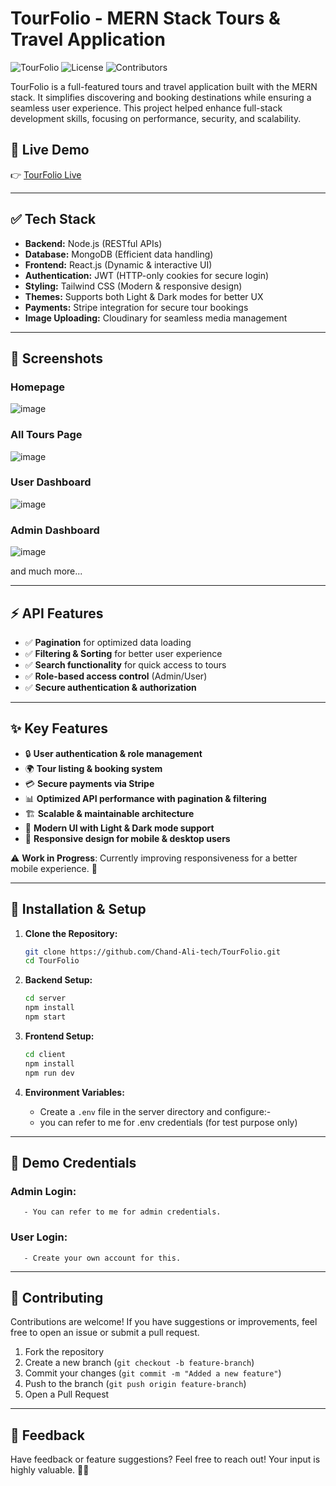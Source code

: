 # TourFolio - MERN Stack Tours & Travel Application

![TourFolio](https://img.shields.io/badge/build-passing-brightgreen) ![License](https://img.shields.io/badge/license-MIT-blue) ![Contributors](https://img.shields.io/github/contributors/your-username/TourFolio)

TourFolio is a full-featured tours and travel application built with the MERN stack. It simplifies discovering and booking destinations while ensuring a seamless user experience. This project helped enhance full-stack development skills, focusing on performance, security, and scalability.

## 🚀 Live Demo
👉 [TourFolio Live](https://tourfolio.vercel.app)

---

## ✅ Tech Stack

- **Backend:** Node.js (RESTful APIs)
- **Database:** MongoDB (Efficient data handling)
- **Frontend:** React.js (Dynamic & interactive UI)
- **Authentication:** JWT (HTTP-only cookies for secure login)
- **Styling:** Tailwind CSS (Modern & responsive design)
- **Themes:** Supports both Light & Dark modes for better UX
- **Payments:** Stripe integration for secure tour bookings
- **Image Uploading:** Cloudinary for seamless media management

---

## 📸 Screenshots

### Homepage
![image](https://github.com/user-attachments/assets/0bdacde2-f4e0-4fb6-ace2-c7bda95f8056)


### All Tours Page
![image](https://github.com/user-attachments/assets/d44c81d8-da69-4353-b219-2aa21ae59569)

### User Dashboard
![image](https://github.com/user-attachments/assets/498b0568-3ab2-4084-bdcd-c7e7a99f7d3b)

### Admin Dashboard
![image](https://github.com/user-attachments/assets/408a49b1-cd44-485f-9f0a-09003999ceed)


and much more...

---

## ⚡ API Features

- ✅ **Pagination** for optimized data loading
- ✅ **Filtering & Sorting** for better user experience
- ✅ **Search functionality** for quick access to tours
- ✅ **Role-based access control** (Admin/User)
- ✅ **Secure authentication & authorization**

---

## ✨ Key Features

- 🔒 **User authentication & role management**
- 🌍 **Tour listing & booking system**
- 💳 **Secure payments via Stripe**
- 📊 **Optimized API performance with pagination & filtering**
- 🏗️ **Scalable & maintainable architecture**
- 🎨 **Modern UI with Light & Dark mode support**
- 📱 **Responsive design for mobile & desktop users**

⚠️ **Work in Progress**: Currently improving responsiveness for a better mobile experience. 📱

---

## 📌 Installation & Setup

1. **Clone the Repository:**
   ```bash
   git clone https://github.com/Chand-Ali-tech/TourFolio.git
   cd TourFolio
   ```

2. **Backend Setup:**
   ```bash
   cd server
   npm install
   npm start
   ```

3. **Frontend Setup:**
   ```bash
   cd client
   npm install
   npm run dev
   ```

4. **Environment Variables:**
   - Create a `.env` file in the server directory and configure:-
   - you can refer to me for .env credentials (for test purpose only)

---

## 🔑 Demo Credentials

### Admin Login:
```
   - You can refer to me for admin credentials.
```

### User Login:
```
   - Create your own account for this.
```
---

## 🤝 Contributing

Contributions are welcome! If you have suggestions or improvements, feel free to open an issue or submit a pull request.

1. Fork the repository
2. Create a new branch (`git checkout -b feature-branch`)
3. Commit your changes (`git commit -m "Added a new feature"`)
4. Push to the branch (`git push origin feature-branch`)
5. Open a Pull Request

---

## 📢 Feedback

Have feedback or feature suggestions? Feel free to reach out! Your input is highly valuable. 💬✨

